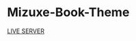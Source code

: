 # Mizuxe-Book-Theme

[LIVE SERVER](https://diamondabhishek.github.io/Mizuxe-Book-Theme/ "Click Me")


